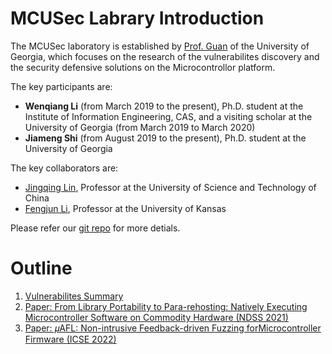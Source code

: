 # MCUSec Labrary Introduction
The MCUSec laboratory is established by [Prof. Guan](https://guanle.org/) of the University of Georgia,
which focuses on the research of the vulnerabilites discovery and the security defensive solutions on the Microcontrollor platform.

The key participants are:
- **Wenqiang Li** (from March 2019 to the present), Ph.D. student at the Institute of Information Engineering, CAS, and a visiting scholar at the University of Georgia (from March 2019 to March 2020)
- **Jiameng Shi** (from August 2019 to the present), Ph.D. student at the University of Georgia

The key collaborators are:
- [Jingqing Lin](https://lin-jingqiang.github.io/), Professor at the University of Science and Technology of China
- [Fengjun Li](http://www.ittc.ku.edu/~fli/index.html), Professor at the University of Kansas

Please refer our [git repo](https://github.com/MCUSec) for more detials.

# Outline
1. [Vulnerabilites Summary](https://mcusec.github.io/vulnerabilities_compact)
2. [Paper: From Library Portability to Para-rehosting: Natively Executing Microcontroller Software on Commodity Hardware (NDSS 2021)](https://www.ndss-symposium.org/ndss-paper/from-library-portability-to-para-rehosting-natively-executing-microcontroller-software-on-commodity-hardware/)
3. [Paper: 𝜇AFL: Non-intrusive Feedback-driven Fuzzing forMicrocontroller Firmware (ICSE 2022)]()
